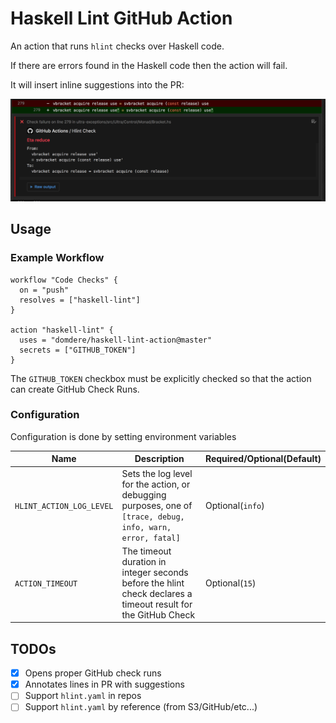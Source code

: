 # Haskell Lint GitHub Action

An action that runs `hlint` checks over Haskell code.

If there are errors found in the Haskell code then the action will fail.

It will insert inline suggestions into the PR:

![](./etc/inline-annotation.png)

## Usage

### Example Workflow

```
workflow "Code Checks" {
  on = "push"
  resolves = ["haskell-lint"]
}

action "haskell-lint" {
  uses = "domdere/haskell-lint-action@master"
  secrets = ["GITHUB_TOKEN"]
}
```

The `GITHUB_TOKEN` checkbox must be explicitly checked so that the action
can create GitHub Check Runs.

### Configuration

Configuration is done by setting environment variables

| Name                     | Description                                                                                                   | Required/Optional(Default) |
|--------------------------|---------------------------------------------------------------------------------------------------------------|----------------------------|
| `HLINT_ACTION_LOG_LEVEL` | Sets the log level for the action, or debugging purposes, one of `[trace, debug, info, warn, error, fatal]`   | Optional(`info`)           |
| `ACTION_TIMEOUT`         | The timeout duration in integer seconds before the hlint check declares a timeout result for the GitHub Check | Optional(`15`)             |

## TODOs

- [x] Opens proper GitHub check runs
- [x] Annotates lines in PR with suggestions
- [ ] Support `hlint.yaml` in repos
- [ ] Support `hlint.yaml` by reference (from S3/GitHub/etc...)
